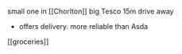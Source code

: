 small one in [[Chorlton]]
big Tesco 15m drive away
- offers delivery. more reliable than Asda

[[groceries]]
